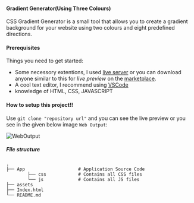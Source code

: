 #### Gradient Generator(Using Three Colours)

CSS Gradient Generator is a small tool that allows you to create a gradient background for your website using two colours and eight predefined directions.    

#### Prerequisites
Things you need to get started:
- Some necessory extentions, I used [live server](https://marketplace.visualstudio.com/items?itemName=ritwickdey.LiveServer) or you can download anyone similar to this for *live preview* on the [marketplace](https://marketplace.visualstudio.com/).
- A cool text editor, I recommend using [VSCode](https://code.visualstudio.com/download)
- knowledge of HTML, CSS, JAVASCRIPT

#### How to setup this project!!

Use `git clone "repository url"` and you can see the live preview or you see in the given below image `Web Output`:   

![WebOutput](https://github.com/thisiskushal31/100-Javascript-Projects/)

##### File structure   

    .
    ├── App                    # Application Source Code    
            ├── css            # Contains all CSS files   
            └── js             # Contains all JS files               
    ├── assets
    ├── Index.html                                            
    └── README.md   